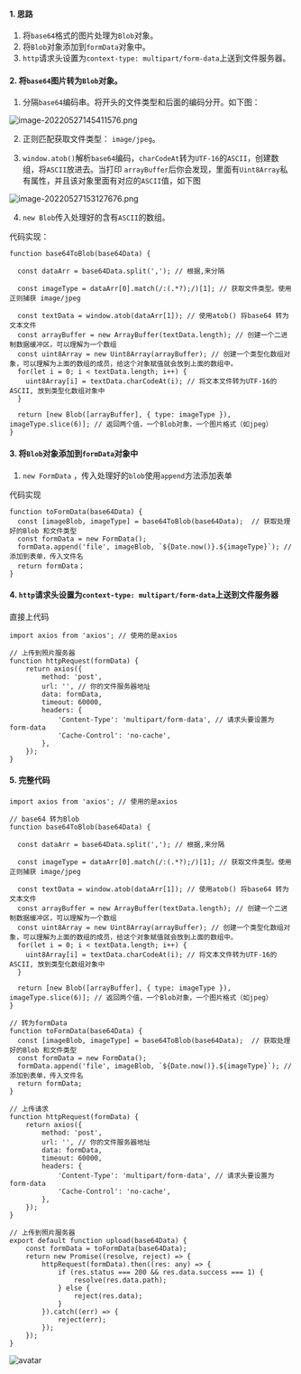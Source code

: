 <!---->

<!---->

<!---->

<!---->

#### 1. 思路

1. 将`base64`格式的图片处理为`Blob`对象。
2. 将`Blob`对象添加到`formData`对象中。
3. `http`请求头设置为`context-type: multipart/form-data`上送到文件服务器。

#### 2. 将`base64`图片转为`Blob`对象。

1. 分隔`base64`编码串。将开头的文件类型和后面的编码分开。如下图：

![image-20220527145411576.png](https://p9-juejin.byteimg.com/tos-cn-i-k3u1fbpfcp/56cd8c7287594e919657417f840cdacd~tplv-k3u1fbpfcp-zoom-in-crop-mark:1512:0:0:0.awebp?)

2. 正则匹配获取文件类型： `image/jpeg`。

3. `window.atob()`解析`base64`编码，`charCodeAt`转为`UTF-16`的`ASCII`，创建数组，将`ASCII`放进去。当打印 `arrayBuffer`后你会发现，里面有`Uint8Array`私有属性，并且该对象里面有对应的`ASCII`值，如下图

![image-20220527153127676.png](https://p1-juejin.byteimg.com/tos-cn-i-k3u1fbpfcp/3b871b4ef07340e98203d2ea7154d1f1~tplv-k3u1fbpfcp-zoom-in-crop-mark:1512:0:0:0.awebp?)

4. `new Blob`传入处理好的含有`ASCII`的数组。

代码实现：

```
function base64ToBlob(base64Data) {
  
  const dataArr = base64Data.split(','); // 根据,来分隔
  
  const imageType = dataArr[0].match(/:(.*?);/)[1]; // 获取文件类型。使用正则捕获 image/jpeg
  
  const textData = window.atob(dataArr[1]); // 使用atob() 将base64 转为文本文件
  const arrayBuffer = new ArrayBuffer(textData.length); // 创建一个二进制数据缓冲区，可以理解为一个数组
  const uint8Array = new Uint8Array(arrayBuffer); // 创建一个类型化数组对象，可以理解为上面的数组的成员，给这个对象赋值就会放到上面的数组中。
  for(let i = 0; i < textData.length; i++) {
    uint8Array[i] = textData.charCodeAt(i); // 将文本文件转为UTF-16的ASCII, 放到类型化数组对象中
  }
  
  return [new Blob([arrayBuffer], { type: imageType }), imageType.slice(6)]; // 返回两个值，一个Blob对象，一个图片格式（如jpeg）
}
```

#### 3. 将`Blob`对象添加到`formData`对象中

1. `new FormData` ，传入处理好的`blob`使用`append`方法添加表单

代码实现

```
function toFormData(base64Data) {
  const [imageBlob, imageType] = base64ToBlob(base64Data);  // 获取处理好的Blob 和文件类型
  const formData = new FormData();
  formData.append('file', imageBlob, `${Date.now()}.${imageType}`); // 添加到表单，传入文件名
  return formData；
}
```

#### 4. `http`请求头设置为`context-type: multipart/form-data`上送到文件服务器

直接上代码

```
import axios from 'axios'; // 使用的是axios
​
// 上传到照片服务器
function httpRequest(formData) {
    return axios({
        method: 'post',
        url: '', // 你的文件服务器地址
        data: formData,
        timeout: 60000,
        headers: {
            'Content-Type': 'multipart/form-data', // 请求头要设置为 form-data
            'Cache-Control': 'no-cache',
        },
    });
}
```

#### 5. 完整代码

```
import axios from 'axios'; // 使用的是axios
​
// base64 转为Blob
function base64ToBlob(base64Data) {
  
  const dataArr = base64Data.split(','); // 根据,来分隔
  
  const imageType = dataArr[0].match(/:(.*?);/)[1]; // 获取文件类型。使用正则捕获 image/jpeg
  
  const textData = window.atob(dataArr[1]); // 使用atob() 将base64 转为文本文件
  const arrayBuffer = new ArrayBuffer(textData.length); // 创建一个二进制数据缓冲区，可以理解为一个数组
  const uint8Array = new Uint8Array(arrayBuffer); // 创建一个类型化数组对象，可以理解为上面的数组的成员，给这个对象赋值就会放到上面的数组中。
  for(let i = 0; i < textData.length; i++) {
    uint8Array[i] = textData.charCodeAt(i); // 将文本文件转为UTF-16的ASCII, 放到类型化数组对象中
  }
  
  return [new Blob([arrayBuffer], { type: imageType }), imageType.slice(6)]; // 返回两个值，一个Blob对象，一个图片格式（如jpeg）
}
​
// 转为formData
function toFormData(base64Data) {
  const [imageBlob, imageType] = base64ToBlob(base64Data);  // 获取处理好的Blob 和文件类型
  const formData = new FormData();
  formData.append('file', imageBlob, `${Date.now()}.${imageType}`); // 添加到表单，传入文件名
  return formData;
}
​
// 上传请求
function httpRequest(formData) {
    return axios({
        method: 'post',
        url: '', // 你的文件服务器地址
        data: formData,
        timeout: 60000,
        headers: {
            'Content-Type': 'multipart/form-data', // 请求头要设置为 form-data
            'Cache-Control': 'no-cache',
        },
    });
}
​
// 上传到照片服务器
export default function upload(base64Data) {
    const formData = toFormData(base64Data);
    return new Promise((resolve, reject) => {
        httpRequest(formData).then((res: any) => {
            if (res.status === 200 && res.data.success === 1) {
                resolve(res.data.path);
            } else {
                reject(res.data);
            }
        }).catch((err) => {
            reject(err);
        });
    });
}
```

<!---->

![avatar](https://p9-passport.byteacctimg.com/img/user-avatar/ab1def2f0b7500000eb8b94348a0468e~50x50.awebp)

<!---->
